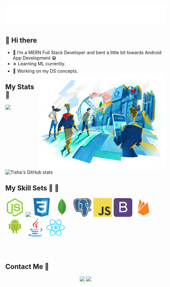 <h1 align="center">
  <img src="https://raw.githubusercontent.com/Tishasoumya-02/Tishasoumya-02/main/name.svg" alt="Tisha Soumya" />
</h1>


## 👋 Hi there

- 🔭 I’m a MERN Full Stack Developer and bent a little bit towards Android App Development 😁
- ✈️ Learning ML currently.  
- 🌱 Working on my DS concepts.
<img src="https://raw.githubusercontent.com/Tishasoumya-02/Tishasoumya-02/main/pic.jpg" align="right" height="300"><br>

## My Stats :thought_balloon:
<p>
<a href="https://github.com/AVS1508">
  <img height="180em" src="https://github-readme-stats-eight-theta.vercel.app/api/top-langs/?username=Tishasoumya-02&theme=merko&layout=compact&exclude_lang=java+r" />
</a>
  
 
  
  ![Tisha's GitHub stats](https://github-readme-streak-stats.herokuapp.com/?user=Tishasoumya-02&currStreakNum=2FD3EB&fire=pink&sideLabels=FCD8D4&theme=solarized-dark)
  
</p>

## My Skill Sets :brain: :girl:
<p align="left">
<img src="https://raw.githubusercontent.com/devicons/devicon/9f4f5cdb393299a81125eb5127929ea7bfe42889/icons/nodejs/nodejs-original.svg" height="auto" width="60px">
<img src="https://www.pngfind.com/pngs/m/136-1363736_express-js-icon-png-transparent-png.png" height="auto" width="40px">
  <img src="https://raw.githubusercontent.com/devicons/devicon/9f4f5cdb393299a81125eb5127929ea7bfe42889/icons/css3/css3-original.svg" height="auto" width="60px">
  <img src="https://raw.githubusercontent.com/devicons/devicon/9f4f5cdb393299a81125eb5127929ea7bfe42889/icons/mongodb/mongodb-original.svg" height="auto" width="60px">
  <img src="https://raw.githubusercontent.com/devicons/devicon/9f4f5cdb393299a81125eb5127929ea7bfe42889/icons/postgresql/postgresql-original.svg" height="auto" width="60px">
  <img src="https://raw.githubusercontent.com/devicons/devicon/9f4f5cdb393299a81125eb5127929ea7bfe42889/icons/javascript/javascript-original.svg" height="auto" width="60px">
   <img src="https://raw.githubusercontent.com/devicons/devicon/9f4f5cdb393299a81125eb5127929ea7bfe42889/icons/bootstrap/bootstrap-plain.svg" height="auto" width="60px">
   <img src="https://raw.githubusercontent.com/devicons/devicon/9f4f5cdb393299a81125eb5127929ea7bfe42889/icons/firebase/firebase-plain.svg" height="auto" width="60px">
   <img src="https://raw.githubusercontent.com/devicons/devicon/9f4f5cdb393299a81125eb5127929ea7bfe42889/icons/android/android-original-wordmark.svg" height="auto" width="60px">
   <img src="https://raw.githubusercontent.com/devicons/devicon/9f4f5cdb393299a81125eb5127929ea7bfe42889/icons/java/java-original.svg" height="auto" width="60px">
       <img src="https://raw.githubusercontent.com/devicons/devicon/9f4f5cdb393299a81125eb5127929ea7bfe42889/icons/react/react-original.svg" height="auto" width="60px">
</p>
<br><br>



## Contact Me  :maple_leaf:

<p align="center">
<a href="https://www.linkedin.com/in/tisha-soumya-380290204"><img src="https://img.shields.io/badge/-Tisha%20Soumya-0077B5?style=flat-square&logo=Linkedin&logoColor=white"/></a>
<a href="mailto:tishasoumya@gamil.com"><img src="https://img.shields.io/badge/-tishasoumya@gamil.com-D14836?style=flat-square&logo=Gmail&logoColor=white"/></a>

